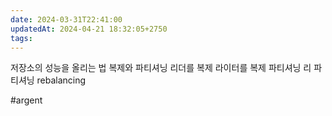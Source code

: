 ```yaml
---
date: 2024-03-31T22:41:00
updatedAt: 2024-04-21 18:32:05+2750
tags: 
---
```

저장소의 성능을 올리는 법
복제와 파티셔닝
리더를 복제
라이터를 복제
파티셔닝
리 파티셔닝 rebalancing

#argent 